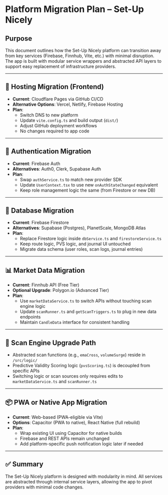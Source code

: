 # Platform Migration Plan – Set-Up Nicely

## Purpose

This document outlines how the Set-Up Nicely platform can transition away from key services (Firebase, Finnhub, Vite, etc.) with minimal disruption. The app is built with modular service wrappers and abstracted API layers to support easy replacement of infrastructure providers.

---

## 🔧 Hosting Migration (Frontend)

- **Current**: Cloudflare Pages via GitHub CI/CD
- **Alternative Options**: Vercel, Netlify, Firebase Hosting
- **Plan**:
  - Switch DNS to new platform
  - Update `vite.config.ts` and build output (`dist/`)
  - Adjust GitHub deployment workflows
  - No changes required to app code

---

## 🔐 Authentication Migration

- **Current**: Firebase Auth
- **Alternatives**: Auth0, Clerk, Supabase Auth
- **Plan**:
  - Swap `authService.ts` to match new provider SDK
  - Update `UserContext.tsx` to use new `onAuthStateChanged` equivalent
  - Keep role management logic the same (from Firestore or new DB)

---

## 📁 Database Migration

- **Current**: Firebase Firestore
- **Alternatives**: Supabase (Postgres), PlanetScale, MongoDB Atlas
- **Plan**:
  - Replace Firestore logic inside `dbService.ts` and `firestoreService.ts`
  - Keep route logic, PVS logic, and journal UI untouched
  - Migrate data schema (user roles, scan logs, journal entries)

---

## 📊 Market Data Migration

- **Current**: Finnhub API (Free Tier)
- **Optional Upgrade**: Polygon.io (Advanced Tier)
- **Plan**:
  - Use `marketDataService.ts` to switch APIs without touching scan engine logic
  - Update `scanRunner.ts` and `getScanTriggers.ts` to plug in new data endpoints
  - Maintain `CandleData` interface for consistent handling

---

## 🔄 Scan Engine Upgrade Path

- Abstracted scan functions (e.g., `emaCross`, `volumeSurge`) reside in `/src/logic/`
- Predictive Validity Scoring logic (`pvsScoring.ts`) is decoupled from specific APIs
- Switching logic or scan sources only requires edits to `marketDataService.ts` and `scanRunner.ts`

---

## 📦 PWA or Native App Migration

- **Current**: Web-based (PWA-eligible via Vite)
- **Options**: Capacitor (PWA to native), React Native (full rebuild)
- **Plan**:
  - Wrap existing UI using Capacitor for native builds
  - Firebase and REST APIs remain unchanged
  - Add platform-specific push notification logic later if needed

---

## ✅ Summary

The Set-Up Nicely platform is designed with modularity in mind. All services are abstracted through internal service layers, allowing the app to pivot providers with minimal code changes.

